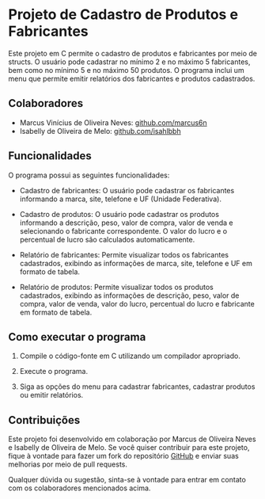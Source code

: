 # Projeto de Cadastro de Produtos e Fabricantes

Este projeto em C permite o cadastro de produtos e fabricantes por meio de structs. O usuário pode cadastrar no mínimo 2 e no máximo 5 fabricantes, bem como no mínimo 5 e no máximo 50 produtos. O programa inclui um menu que permite emitir relatórios dos fabricantes e produtos cadastrados.

## Colaboradores

- Marcus Vinícius de Oliveira Neves: [github.com/marcus6n](https://github.com/marcus6n)
- Isabelly de Oliveira de Melo: [github.com/isahlbbh](https://github.com/isahlbbh)

## Funcionalidades

O programa possui as seguintes funcionalidades:

- Cadastro de fabricantes: O usuário pode cadastrar os fabricantes informando a marca, site, telefone e UF (Unidade Federativa).

- Cadastro de produtos: O usuário pode cadastrar os produtos informando a descrição, peso, valor de compra, valor de venda e selecionando o fabricante correspondente. O valor do lucro e o percentual de lucro são calculados automaticamente.

- Relatório de fabricantes: Permite visualizar todos os fabricantes cadastrados, exibindo as informações de marca, site, telefone e UF em formato de tabela.

- Relatório de produtos: Permite visualizar todos os produtos cadastrados, exibindo as informações de descrição, peso, valor de compra, valor de venda, valor do lucro, percentual do lucro e fabricante em formato de tabela.

## Como executar o programa

1. Compile o código-fonte em C utilizando um compilador apropriado.

2. Execute o programa.

3. Siga as opções do menu para cadastrar fabricantes, cadastrar produtos ou emitir relatórios.

## Contribuições

Este projeto foi desenvolvido em colaboração por Marcus de Oliveira Neves e Isabelly de Oliveira de Melo. Se você quiser contribuir para este projeto, fique à vontade para fazer um fork do repositório [GitHub](https://github.com/marcus6n/lista-3-algoritmo) e enviar suas melhorias por meio de pull requests.

Qualquer dúvida ou sugestão, sinta-se à vontade para entrar em contato com os colaboradores mencionados acima.

